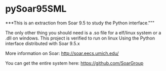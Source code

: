 # pySoar95SML
***This is an extraction from Soar 9.5 to study the Python interface."""

The only other thing you should need is a .so file for a elf/linux
system or a .dll on windows. This project is verified to run on 
linux Using the Python interface distributed with Soar 9.5.x

More information on Soar:
      http://soar.eecs.umich.edu/

You can get the entire system here:
      https://github.com/SoarGroup

